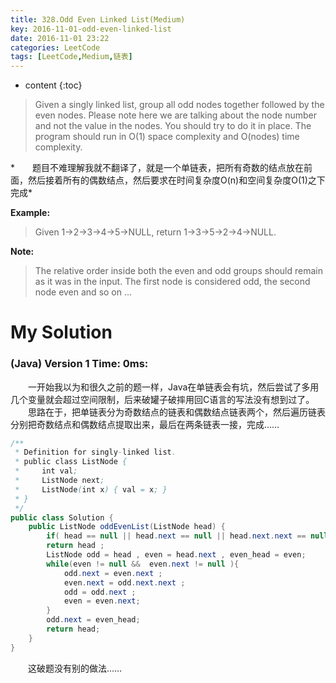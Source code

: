 ```yaml
---
title: 328.Odd Even Linked List(Medium)
key: 2016-11-01-odd-even-linked-list
date: 2016-11-01 23:22
categories: LeetCode
tags: [LeetCode,Medium,链表]
---
```


* content
{:toc}


>Given a singly linked list, group all odd nodes together followed by the even nodes. 
Please note here we are talking about the node number and not the value in the nodes.
You should try to do it in place. The program should run in O(1) space complexity and O(nodes) time complexity.

*　　题目不难理解我就不翻译了，就是一个单链表，把所有奇数的结点放在前面，然后接着所有的偶数结点，然后要求在时间复杂度O(n)和空间复杂度O(1)之下完成*

**Example:**
>Given 1->2->3->4->5->NULL,
return 1->3->5->2->4->NULL.

**Note:**
>The relative order inside both the even and odd groups should remain as it was in the input. The first node is considered odd, the second node even and so on ...

# My Solution
### (Java) Version 1  Time: 0ms:
　　一开始我以为和很久之前的题一样，Java在单链表会有坑，然后尝试了多用几个变量就会超过空间限制，后来破罐子破摔用回C语言的写法没有想到过了。
　　思路在于，把单链表分为奇数结点的链表和偶数结点链表两个，然后遍历链表分别把奇数结点和偶数结点提取出来，最后在两条链表一接，完成……
```java
/**
 * Definition for singly-linked list.
 * public class ListNode {
 *     int val;
 *     ListNode next;
 *     ListNode(int x) { val = x; }
 * }
 */
public class Solution {
    public ListNode oddEvenList(ListNode head) {
        if( head == null || head.next == null || head.next.next == null)
        return head ;
        ListNode odd = head , even = head.next , even_head = even;
        while(even != null &&  even.next != null ){
            odd.next = even.next ;
            even.next = odd.next.next ;
            odd = odd.next ;
            even = even.next;
        }
        odd.next = even_head;
        return head;
    }
}
```
　　这破题没有别的做法……
